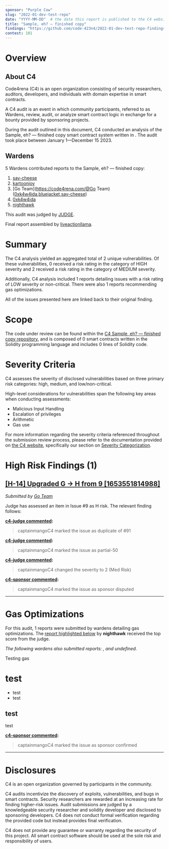 ```yaml
---
sponsor: "Purple Cow"
slug: "2022-01-dev-test-repo"
date: "YYYY-MM-DD"  # the date this report is published to the C4 website
title: "Sample, eh? — finished copy"
findings: "https://github.com/code-423n4/2022-01-dev-test-repo-findings/issues"
contest: 101
---
```


# Overview

## About C4

Code4rena (C4) is an open organization consisting of security researchers, auditors, developers, and individuals with domain expertise in smart contracts.

A C4 audit is an event in which community participants, referred to as Wardens, review, audit, or analyze smart contract logic in exchange for a bounty provided by sponsoring projects.

<!-- ⭕  contest start/end dates can be found at https://code4rena.com/contests -->
During the audit outlined in this document, C4 conducted an analysis of the Sample, eh? — finished copy smart contract system written in . The audit took place between January 1—December 15 2023.

## Wardens

<!-- ⭕  This counts teams as individuals; for each team, add 1 less than the number of members -->
5 Wardens contributed reports to the Sample, eh? — finished copy:

  1. [say-cheese](https://code4rena.com/@say-cheese)
  2. [kartoonjoy](https://code4rena.com/@kartoonjoy)
  3. [Go Team](https://code4rena.com/@Go Team) ([0xk4w4ida](https://code4rena.com/@0xk4w4ida),[bluejacket](https://code4rena.com/@bluejacket),[say-cheese](https://code4rena.com/@say-cheese))
  4. [0xk4w4ida](https://code4rena.com/@0xk4w4ida)
  5. [nighthawk](https://code4rena.com/@nighthawk)

<!-- ⭕
  Judge information can be found on the Notion Contests kanban board
  https://www.notion.so/code4rena/718dee359e0a4cf89cfe58d48beeb9e9?v=3c2cf0ba5265435ead2ef55f391795af

  Twitter handles can be found on the Notion Judges page
  https://www.notion.so/code4rena/249fa3c05f934dea8c1b8ce1f0f9c942?v=d59575cc87e246fea6ab84e9c0ed4b3c
-->
This audit was judged by [JUDGE](https://twitter.com/judge).

Final report assembled by [liveactionllama](https://twitter.com/liveactionllama).

# Summary

The C4 analysis yielded an aggregated total of 2 unique vulnerabilities. Of these vulnerabilities, 0 received a risk rating in the category of HIGH severity and 2 received a risk rating in the category of MEDIUM severity.

Additionally, C4 analysis included 1 reports detailing issues with a risk rating of LOW severity or non-critical. There were also 1 reports recommending gas optimizations.

All of the issues presented here are linked back to their original finding.

# Scope

<!-- ⭕  count the .sol files in the audit contest repository -->
The code under review can be found within the [C4 Sample, eh? — finished copy repository](https://github.com/code-423n4/2023-01-sample-data-a), and is composed of 0 smart contracts written in the Solidity programming language and includes 0 lines of Solidity code.

# Severity Criteria

C4 assesses the severity of disclosed vulnerabilities based on three primary risk categories: high, medium, and low/non-critical.

High-level considerations for vulnerabilities span the following key areas when conducting assessments:

- Malicious Input Handling
- Escalation of privileges
- Arithmetic
- Gas use

For more information regarding the severity criteria referenced throughout the submission review process, please refer to the documentation provided on [the C4 website](https://code4rena.com), specifically our section on [Severity Categorization](https://docs.code4rena.com/awarding/judging-criteria/severity-categorization).

# High Risk Findings (1)
## [[H-14] Upgraded G -> H from 9 [1653551814988]](https://github.com/code-423n4/2022-01-dev-test-repo-findings/issues/14)
*Submitted by [Go Team](https://github.com/code-423n4/2022-01-dev-test-repo-findings/issues/14)*

Judge has assessed an item in Issue #9 as H risk. The relevant finding follows:

**[c4-judge commented](https://github.com/code-423n4/2022-01-dev-test-repo-findings/issues/14#issuecomment-1398813191):**
 > captainmangoC4 marked the issue as duplicate of #91


**[c4-judge commented](https://github.com/code-423n4/2022-01-dev-test-repo-findings/issues/14#issuecomment-1398820436):**
 > captainmangoC4 marked the issue as partial-50


**[c4-judge commented](https://github.com/code-423n4/2022-01-dev-test-repo-findings/issues/14#issuecomment-1398837530):**
 > captainmangoC4 changed the severity to 2 (Med Risk)


**[c4-sponsor commented](https://github.com/code-423n4/2022-01-dev-test-repo-findings/issues/14#issuecomment-1664729382):**
 > captainmangoC4 marked the issue as sponsor disputed

***


# Gas Optimizations

For this audit, 1 reports were submitted by wardens detailing gas optimizations. The [report highlighted below](https://github.com/code-423n4/2022-01-dev-test-repo-findings/issues/9) by **nighthawk** received the top score from the judge.

*The following wardens also submitted reports: , and undefined.*

Testing gas

# test

- test
- test

## test
test

**[c4-sponsor commented](https://github.com/code-423n4/2022-01-dev-test-repo-findings/issues/9#issuecomment-1664723211):**
 > captainmangoC4 marked the issue as sponsor confirmed


***




# Disclosures

C4 is an open organization governed by participants in the community.

C4 audits incentivize the discovery of exploits, vulnerabilities, and bugs in smart contracts. Security researchers are rewarded at an increasing rate for finding higher-risk issues. Audit submissions are judged by a knowledgeable security researcher and solidity developer and disclosed to sponsoring developers. C4 does not conduct formal verification regarding the provided code but instead provides final verification.

C4 does not provide any guarantee or warranty regarding the security of this project. All smart contract software should be used at the sole risk and responsibility of users.
